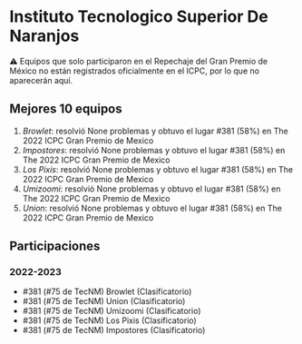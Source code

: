 # Instituto Tecnologico Superior De Naranjos

:warning: Equipos que solo participaron en el Repechaje del Gran Premio de México no están registrados oficialmente en el ICPC, por lo que no aparecerán aquí.

## Mejores 10 equipos

1. _Browlet_: resolvió None problemas y obtuvo el lugar #381 (58%) en The 2022 ICPC Gran Premio de Mexico
1. _Impostores_: resolvió None problemas y obtuvo el lugar #381 (58%) en The 2022 ICPC Gran Premio de Mexico
1. _Los Pixis_: resolvió None problemas y obtuvo el lugar #381 (58%) en The 2022 ICPC Gran Premio de Mexico
1. _Umizoomi_: resolvió None problemas y obtuvo el lugar #381 (58%) en The 2022 ICPC Gran Premio de Mexico
1. _Union_: resolvió None problemas y obtuvo el lugar #381 (58%) en The 2022 ICPC Gran Premio de Mexico

## Participaciones

### 2022-2023

- #381 (#75 de TecNM) Browlet (Clasificatorio)
- #381 (#75 de TecNM) Union (Clasificatorio)
- #381 (#75 de TecNM) Umizoomi (Clasificatorio)
- #381 (#75 de TecNM) Los Pixis (Clasificatorio)
- #381 (#75 de TecNM) Impostores (Clasificatorio)



